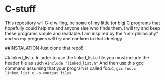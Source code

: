 # C-stuff

This repository will G-d willing, be some of my little (or big) C programs that hopefully could help me and anyone else who finds them.
I will try and keep these programs simple and readable.
I am inspired by the "unix philosiphy" and so my programs will try and conform to that ideology.

##INSTALATION
Just clone that repo!!

##linked_list.c
In order to use the linked_list.c file you must include the header file as such
`#include "linked_list.h"`
And then use this gcc command assuming that your program is called foo.c,
`gcc foo.c linked_list.c -o <output file>`
